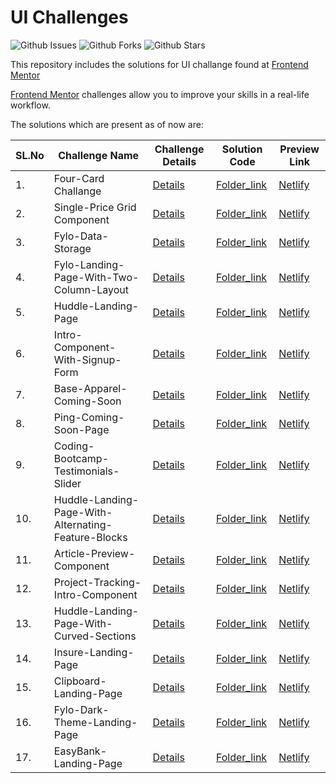 # UI Challenges

![Github Issues](https://img.shields.io/github/issues/abhu-A-J/UI-Challanges)
![Github Forks](https://img.shields.io/github/forks/abhu-A-J/UI-Challanges)
![Github Stars](https://img.shields.io/github/stars/abhu-A-J/UI-Challanges)

This repository includes the solutions for UI challange found at [Frontend Mentor](https://www.frontendmentor.io)

[Frontend Mentor](https://www.frontendmentor.io) challenges allow you to improve your skills in a real-life workflow.

The solutions which are present as of now are:

| **SL.No** | **Challenge Name**                                  | **Challenge Details**                                                                                                            | **Solution Code**                                                                                                        | **Preview Link**                                                |
| --------- | --------------------------------------------------- | -------------------------------------------------------------------------------------------------------------------------------- | ------------------------------------------------------------------------------------------------------------------------ | --------------------------------------------------------------- |
| 1.        | Four-Card Challange                                 | [Details](https://www.frontendmentor.io/challenges/four-card-feature-section-weK1eFYK)                                           | [Folder_link](https://github.com/abhu-A-J/UI-Challanges/tree/master/Four-Card-Challenge)                                 | [Netlify](https://elastic-cray-4bbc17.netlify.app/)             |
| 2.        | Single-Price Grid Component                         | [Details](https://www.frontendmentor.io/challenges/single-price-grid-component-5ce41129d0ff452fec5abbbc)                         | [Folder_link](https://github.com/abhu-A-J/UI-Challanges/tree/master/single-price-grid-component)                         | [Netlify](https://elated-meitner-33ffee.netlify.app/)           |
| 3.        | Fylo-Data-Storage                                   | [Details](https://www.frontendmentor.io/challenges/fylo-data-storage-component-1dZPRbV5n)                                        | [Folder_link](https://github.com/abhu-A-J/UI-Challanges/tree/master/Fylo-Data-Storage-Component)                         | [Netlify](https://angry-shirley-605ad6.netlify.app/)            |
| 4.        | Fylo-Landing-Page-With-Two-Column-Layout            | [Details](https://www.frontendmentor.io/challenges/fylo-landing-page-with-two-column-layout-5ca5ef041e82137ec91a50f5)            | [Folder_link](https://github.com/abhu-A-J/UI-Challanges/tree/master/Fylo-Landing-Page-With-Two-Column-Layout)            | [Netlify](https://boring-mccarthy-dd0ca8.netlify.app/)          |
| 5.        | Huddle-Landing-Page                                 | [Details](https://www.frontendmentor.io/challenges/huddle-landing-page-with-a-single-introductory-section-B_2Wvxgi0)             | [Folder_link](https://github.com/abhu-A-J/UI-Challanges/tree/master/Huddle-Landing-Page)                                 | [Netlify](https://happy-panini-ae52a6.netlify.app/)             |
| 6.        | Intro-Component-With-Signup-Form                    | [Details](https://www.frontendmentor.io/challenges/intro-component-with-signup-form-5cf91bd49edda32581d28fd1)                    | [Folder_link](https://github.com/abhu-A-J/UI-Challanges/tree/master/Intro-Component-With-Signup-Form)                    | [Netlify](https://clever-lamarr-dad858.netlify.app/)            |
| 7.        | Base-Apparel-Coming-Soon                            | [Details](https://www.frontendmentor.io/challenges/base-apparel-coming-soon-page-5d46b47f8db8a7063f9331a0)                       | [Folder_link](https://github.com/abhu-A-J/UI-Challanges/tree/master/Base-Apparel-Coming-Soon)                            | [Netlify](https://affectionate-heyrovsky-bb0c03.netlify.app/)   |
| 8.        | Ping-Coming-Soon-Page                               | [Details](https://www.frontendmentor.io/challenges/ping-single-column-coming-soon-page-5cadd051fec04111f7b848da)                 | [Folder_link](https://github.com/abhu-A-J/UI-Challanges/tree/master/Ping-Coming-Soon-Page)                               | [Netlify](https://adoring-dijkstra-dd76ee.netlify.app/)         |
| 9.        | Coding-Bootcamp-Testimonials-Slider                 | [Details](https://www.frontendmentor.io/challenges/coding-bootcamp-testimonials-slider-4FNyLA8JL)                                | [Folder_link](https://github.com/abhu-A-J/UI-Challanges/tree/master/Coding-Bootcamp-Testimonials-Slider)                 | [Netlify](https://fervent-easley-59ed60.netlify.app/)           |
| 10.       | Huddle-Landing-Page-With-Alternating-Feature-Blocks | [Details](https://www.frontendmentor.io/challenges/huddle-landing-page-with-alternating-feature-blocks-5ca5f5981e82137ec91a5100) | [Folder_link](https://github.com/abhu-A-J/UI-Challanges/tree/master/Huddle-Landing-Page-With-Alternating-Feature-Blocks) | [Netlify](https://modest-shannon-ad55ae.netlify.app/)           |
| 11.       | Article-Preview-Component                           | [Details](https://www.frontendmentor.io/challenges/article-preview-component-dYBN_pYFT)                                          | [Folder_link](https://github.com/abhu-A-J/UI-Challanges/tree/master/Article-Preview-Component)                           | [Netlify](https://flamboyant-bardeen-1a8b65.netlify.app/)       |
| 12.       | Project-Tracking-Intro-Component                    | [Details](https://www.frontendmentor.io/challenges/project-tracking-intro-component-5d289097500fcb331a67d80e)                    | [Folder_link](https://github.com/abhu-A-J/Eye-for-an-UI/tree/master/Project-Tracking-Intro-Component)                    | [Netlify](https://suspicious-poitras-89dea0.netlify.app/)       |
| 13.       | Huddle-Landing-Page-With-Curved-Sections            | [Details](https://www.frontendmentor.io/challenges/huddle-landing-page-with-curved-sections-5ca5ecd01e82137ec91a50f2)            | [Folder_link](https://github.com/abhu-A-J/Eye-for-an-UI/tree/master/Huddle-Landing-Page-With-Curved-Sections)            | [Netlify](https://happy-meitner-9999bd.netlify.app/)            |
| 14.       | Insure-Landing-Page                                 | [Details](https://www.frontendmentor.io/challenges/insure-landing-page-uTU68JV8)                                                 | [Folder_link](https://github.com/abhu-A-J/Eye-for-an-UI/tree/master/Insure-Landing-Page)                                 | [Netlify](https://trusting-thompson-f5fbc0.netlify.app/)        |
| 15.       | Clipboard-Landing-Page                              | [Details](https://www.frontendmentor.io/challenges/clipboard-landing-page-5cc9bccd6c4c91111378ecb9)                              | [Folder_link](https://github.com/abhu-A-J/Eye-for-an-UI/tree/master/Clipboard-Landing-Page)                              | [Netlify](https://infallible-fermi-370e11.netlify.app/)         |
| 16.       | Fylo-Dark-Theme-Landing-Page                        | [Details](https://www.frontendmentor.io/challenges/fylo-dark-theme-landing-page-5ca5f2d21e82137ec91a50fd)                        | [Folder_link](https://github.com/abhu-A-J/Eye-for-an-UI/tree/master/Fylo-Dark-Theme-Landing-Page)                        | [Netlify](https://laughing-easley-23c276.netlify.app/)          |
| 17.       | EasyBank-Landing-Page                               | [Details](https://www.frontendmentor.io/challenges/easybank-landing-page-WaUhkoDN)                                               | [Folder_link](https://github.com/abhu-A-J/Eye-for-an-UI/tree/master/EasyBank-Landing-Page)                               | [Netlify](https://affectionate-ardinghelli-392603.netlify.app/) |
